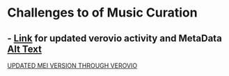 # Challenges to of Music Curation
## - [Link](metaRAWN.html) for updated verovio activity and MetaData [Alt Text](https://vicaselega.github.io/MCA-2023/metaRAWN.html) 
[UPDATED MEI VERSION THROUGH VEROVIO](HeatherfullscoreUPDATED.mei)
